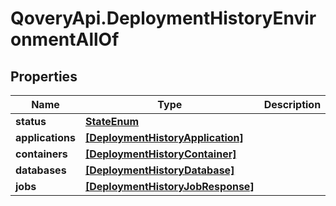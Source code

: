 # QoveryApi.DeploymentHistoryEnvironmentAllOf

## Properties

Name | Type | Description | Notes
------------ | ------------- | ------------- | -------------
**status** | [**StateEnum**](StateEnum.md) |  | [optional] 
**applications** | [**[DeploymentHistoryApplication]**](DeploymentHistoryApplication.md) |  | [optional] 
**containers** | [**[DeploymentHistoryContainer]**](DeploymentHistoryContainer.md) |  | [optional] 
**databases** | [**[DeploymentHistoryDatabase]**](DeploymentHistoryDatabase.md) |  | [optional] 
**jobs** | [**[DeploymentHistoryJobResponse]**](DeploymentHistoryJobResponse.md) |  | [optional] 


